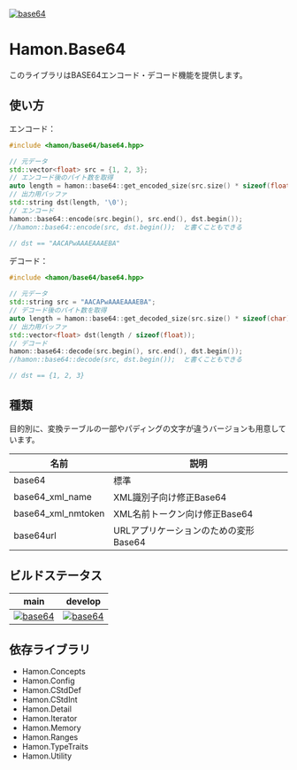 ﻿[![base64](https://github.com/shibainuudon/HamonCore/actions/workflows/base64.yml/badge.svg)](https://github.com/shibainuudon/HamonCore/actions/workflows/base64.yml)

# Hamon.Base64

このライブラリはBASE64エンコード・デコード機能を提供します。

## 使い方

エンコード：

```cpp
#include <hamon/base64/base64.hpp>

// 元データ
std::vector<float> src = {1, 2, 3};
// エンコード後のバイト数を取得
auto length = hamon::base64::get_encoded_size(src.size() * sizeof(float));
// 出力用バッファ
std::string dst(length, '\0');
// エンコード
hamon::base64::encode(src.begin(), src.end(), dst.begin());
//hamon::base64::encode(src, dst.begin());	と書くこともできる

// dst == "AACAPwAAAEAAAEBA"
```

デコード：

```cpp
#include <hamon/base64/base64.hpp>

// 元データ
std::string src = "AACAPwAAAEAAAEBA";
// デコード後のバイト数を取得
auto length = hamon::base64::get_decoded_size(src.size() * sizeof(char));
// 出力用バッファ
std::vector<float> dst(length / sizeof(float));
// デコード
hamon::base64::decode(src.begin(), src.end(), dst.begin());
//hamon::base64::decode(src, dst.begin());	と書くこともできる

// dst == {1, 2, 3}
```

## 種類

目的別に、変換テーブルの一部やパディングの文字が違うバージョンも用意しています。

|名前|説明|
|----|----|
|base64|標準|
|base64_xml_name|XML識別子向け修正Base64|
|base64_xml_nmtoken|XML名前トークン向け修正Base64|
|base64url|URLアプリケーションのための変形 Base64|


## ビルドステータス

| main | develop |
| ---- | ------- |
|[![base64](https://github.com/shibainuudon/HamonCore/actions/workflows/base64.yml/badge.svg?branch=main)](https://github.com/shibainuudon/HamonCore/actions/workflows/base64.yml)|[![base64](https://github.com/shibainuudon/HamonCore/actions/workflows/base64.yml/badge.svg?branch=develop)](https://github.com/shibainuudon/HamonCore/actions/workflows/base64.yml)|

## 依存ライブラリ

* Hamon.Concepts
* Hamon.Config
* Hamon.CStdDef
* Hamon.CStdInt
* Hamon.Detail
* Hamon.Iterator
* Hamon.Memory
* Hamon.Ranges
* Hamon.TypeTraits
* Hamon.Utility
